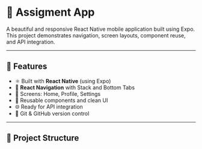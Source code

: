 # 📱 Assigment App

A beautiful and responsive React Native mobile application built using Expo.  
This project demonstrates navigation, screen layouts, component reuse, and API integration.

---

## 🚀 Features

- ⚛️ Built with **React Native** (using Expo)
- 🧭 **React Navigation** with Stack and Bottom Tabs
- 📱 Screens: Home, Profile, Settings
- 🎨 Reusable components and clean UI
- 🌐 Ready for API integration
- 🧪 Git & GitHub version control

---

## 📂 Project Structure

